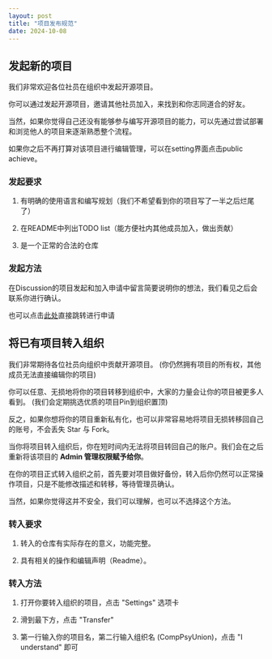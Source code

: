 ```yaml
---
layout: post
title: "项目发布规范"
date: 2024-10-08
---
```


## 发起新的项目

我们非常欢迎各位社员在组织中发起开源项目。

你可以通过发起开源项目，邀请其他社员加入，来找到和你志同道合的好友。

当然，如果你觉得自己还没有能够参与编写开源项目的能力，可以先通过尝试部署和浏览他人的项目来逐渐熟悉整个流程。

如果你之后不再打算对该项目进行编辑管理，可以在setting界面点击public achieve。

### 发起要求

1. 有明确的使用语言和编写规划（我们不希望看到你的项目写了一半之后烂尾了）

2. 在README中列出TODO list（能方便社内其他成员加入，做出贡献）

3. 是一个正常的合法的仓库

### 发起方法

在Discussion的项目发起和加入申请中留言简要说明你的想法，我们看见之后会联系你进行确认。

也可以点击[此处](https://github.com/orgs/CompPsyUnion/discussions/categories/%E9%A1%B9%E7%9B%AE%E5%8F%91%E8%B5%B7%E5%92%8C%E5%8A%A0%E5%85%A5%E7%94%B3%E8%AF%B7)直接跳转进行申请

## 将已有项目转入组织

我们非常期待各位社员向组织中贡献开源项目。 (你仍然拥有项目的所有权，其他成员无法直接编辑你的项目)

你可以任意、无损地将你的项目转移到组织中，大家的力量会让你的项目被更多人看到。 (我们会定期挑选优质的项目Pin到组织置顶)

反之，如果你想将你的项目重新私有化，也可以非常容易地将项目无损转移回自己的账号，不会丢失 Star 与 Fork。

当你将项目转入组织后，你在短时间内无法将项目转回自己的账户。我们会在之后重新将该项目的 **Admin 管理权限赋予给你**。

在你的项目正式转入组织之前，首先要对项目做好备份，转入后你仍然可以正常操作项目，只是不能修改描述和转移，等待管理员确认。

当然，如果你觉得这并不安全，我们可以理解，也可以不选择这个方法。

### 转入要求

1. 转入的仓库有实际存在的意义，功能完整。

2. 具有相关的操作和编辑声明（Readme）。

### 转入方法

1. 打开你要转入组织的项目，点击 "Settings" 选项卡

2. 滑到最下方，点击 "Transfer"

3. 第一行输入你的项目名，第二行输入组织名 (CompPsyUnion)，点击 "I understand" 即可
